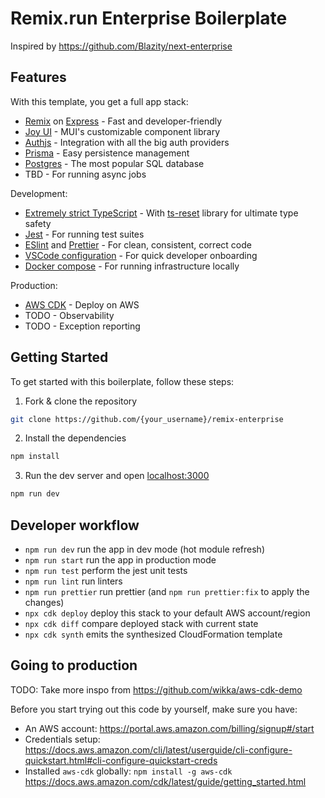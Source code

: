 # Remix.run Enterprise Boilerplate

Inspired by https://github.com/Blazity/next-enterprise

## Features

With this template, you get a full app stack:

- [Remix](https://remix.run/) on [Express](https://expressjs.com/) - Fast and developer-friendly
- [Joy UI](https://mui.com/joy-ui/getting-started/) - MUI's customizable component library
- [Authjs](https://authjs.dev/) - Integration with all the big auth providers
- [Prisma](https://www.prisma.io/) - Easy persistence management
- [Postgres](https://www.postgresql.org/) - The most popular SQL database
- TBD - For running async jobs

Development:

- [Extremely strict TypeScript](https://www.typescriptlang.org/) - With [ts-reset](https://github.com/total-typescript/ts-reset) library for ultimate type safety
- [Jest](https://jestjs.io/) - For running test suites
- [ESlint](https://eslint.org/) and [Prettier](https://prettier.io/) - For clean, consistent, correct code
- [VSCode configuration](https://code.visualstudio.com/docs/getstarted/settings) - For quick developer onboarding
- [Docker compose](https://docs.docker.com/compose/) - For running infrastructure locally

Production:

- [AWS CDK](https://aws.amazon.com/cdk/) - Deploy on AWS
- TODO - Observability
- TODO - Exception reporting

## Getting Started

To get started with this boilerplate, follow these steps:

1. Fork & clone the repository

```sh
git clone https://github.com/{your_username}/remix-enterprise
```

2. Install the dependencies

```sh
npm install
```

3. Run the dev server and open [localhost:3000](http://localhost:3000/)

```sh
npm run dev
```

## Developer workflow

- `npm run dev` run the app in dev mode (hot module refresh)
- `npm run start` run the app in production mode
- `npm run test` perform the jest unit tests
- `npm run lint` run linters
- `npm run prettier` run prettier (and `npm run prettier:fix` to apply the changes)
- `npx cdk deploy` deploy this stack to your default AWS account/region
- `npx cdk diff` compare deployed stack with current state
- `npx cdk synth` emits the synthesized CloudFormation template

## Going to production

TODO: Take more inspo from https://github.com/wikka/aws-cdk-demo

Before you start trying out this code by yourself, make sure you have:

- An AWS account: https://portal.aws.amazon.com/billing/signup#/start
- Credentials setup: https://docs.aws.amazon.com/cli/latest/userguide/cli-configure-quickstart.html#cli-configure-quickstart-creds
- Installed `aws-cdk` globally: `npm install -g aws-cdk` https://docs.aws.amazon.com/cdk/latest/guide/getting_started.html
